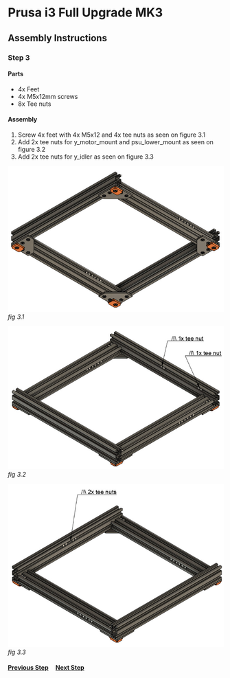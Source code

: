 # Prusa i3 Full Upgrade MK3

## Assembly Instructions

### Step 3

#### Parts  

* 4x Feet
* 4x M5x12mm screws
* 8x Tee nuts

#### Assembly

1. Screw 4x feet with 4x M5x12 and 4x tee nuts as seen on figure 3.1
1. Add 2x tee nuts for y_motor_mount and psu_lower_mount as seen on figure 3.2
1. Add 2x tee nuts for y_idler as seen on figure 3.3

![](img/fig3.1.jpg)\
*fig 3.1*

![](img/fig3.2.jpg)\
*fig 3.2*

![](img/fig3.3.jpg)\
*fig 3.3*

#### [Previous Step](step02.md) &nbsp;&nbsp;&nbsp; [Next Step](step04.md)
